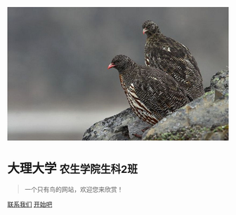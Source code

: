 <!-- _coverpage.md -->

![logo](logo.jpg)

# 大理大学 <small>农生学院生科2班</small>

> 一个只有鸟的网站，欢迎您来欣赏！



[联系我们](https://github.com/docsifyjs/docsify/)
[开始吧](README.md)